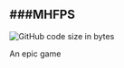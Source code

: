 ###MHFPS
-----------
![GitHub code size in bytes](https://img.shields.io/github/languages/code-size/Zekiah-A/MHFPS)

An epic game
